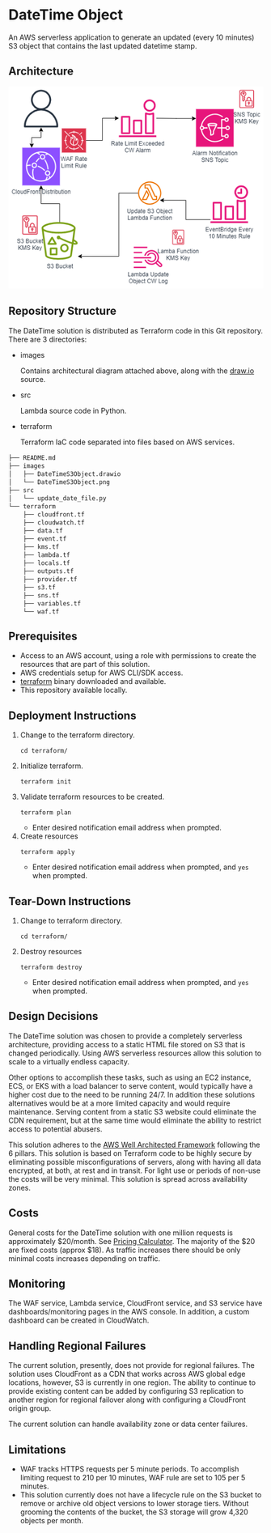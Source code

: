 # DateTime Object
An AWS serverless application to generate an updated (every 10 minutes) S3 object that contains the last updated datetime stamp.

## Architecture
![Architecture](images/DateTimeS3Object.png)

## Repository Structure
The DateTime solution is distributed as Terraform code in this Git repository.  There are 3 directories:
* images

    Contains architectural diagram attached above, along with the [draw.io](https://www.draw.io) source.
* src

    Lambda source code in Python.
* terraform

    Terraform IaC code separated into files based on AWS services.


```
├── README.md
├── images
│   ├── DateTimeS3Object.drawio
│   └── DateTimeS3Object.png
├── src
│   └── update_date_file.py
└── terraform
    ├── cloudfront.tf
    ├── cloudwatch.tf
    ├── data.tf
    ├── event.tf
    ├── kms.tf
    ├── lambda.tf
    ├── locals.tf
    ├── outputs.tf
    ├── provider.tf
    ├── s3.tf
    ├── sns.tf
    ├── variables.tf
    └── waf.tf
```

## Prerequisites
* Access to an AWS account, using a role with permissions to create the resources that are part of this solution.
* AWS credentials setup for AWS CLI/SDK access.
* [terraform](https://developer.hashicorp.com/terraform/install) binary downloaded and available.
* This repository available locally.

## Deployment Instructions
1. Change to the terraform directory.
    ```
    cd terraform/
    ```
2. Initialize terraform.
    ```
    terraform init
    ```
3. Validate terraform resources to be created.
    ```
    terraform plan
    ```
    * Enter desired notification email address when prompted.
4. Create resources
    ```
    terraform apply
    ```
    * Enter desired notification email address when prompted, and `yes` when prompted.


## Tear-Down Instructions
1. Change to terraform directory.
    ```
    cd terraform/
    ```
4. Destroy resources
    ```
    terraform destroy
    ```
    * Enter desired notification email address when prompted, and `yes` when prompted.


## Design Decisions
The DateTime solution was chosen to provide a completely serverless architecture, providing access to a static HTML file stored on S3 that is changed periodically.  Using AWS serverless resources allow this solution to scale to a virtually endless capacity. 

Other options to accomplish these tasks, such as using an EC2 instance, ECS, or EKS with a load balancer to serve content, would typically have a higher cost due to the need to be running 24/7.  In addition these solutions alternatives would be at a more limited capacity and would require maintenance.  Serving content from a static S3 website could eliminate the CDN requirement, but at the same time would eliminate the ability to restrict access to potential abusers.

This solution adheres to the [AWS Well Architected Framework](https://aws.amazon.com/architecture/well-architected/?wa-lens-whitepapers.sort-by=item.additionalFields.sortDate&wa-lens-whitepapers.sort-order=desc&wa-guidance-whitepapers.sort-by=item.additionalFields.sortDate&wa-guidance-whitepapers.sort-order=desc) following the 6 pillars.  This solution is based on Terraform code to be highly secure by eliminating possible misconfigurations of servers, along with having all data encrypted, at both, at rest and in transit.  For light use or periods of non-use the costs will be very minimal.  This solution is spread across availability zones.

## Costs
General costs for the DateTime solution with one million requests is approximately $20/month.  See [Pricing Calculator](https://calculator.aws/#/estimate?id=d8103640994b64042f23a5e356e89eade8a85649).  The majority of the $20 are fixed costs (approx $18).  As traffic increases there should be only minimal costs increases depending on traffic.

## Monitoring
The WAF service, Lambda service, CloudFront service, and S3 service have dashboards/monitoring pages in the AWS console.  In addition, a custom dashboard can be created in CloudWatch.

## Handling Regional Failures
The current solution, presently, does not provide for regional failures.  The solution uses CloudFront as a CDN that works across AWS global edge locations, however, S3 is currently in one region.  The ability to continue to provide existing content can be added by configuring S3 replication to another region for regional failover along with configuring a CloudFront origin group.

The current solution can handle availability zone or data center failures.

## Limitations
* WAF tracks HTTPS requests per 5 minute periods.  To accomplish limiting request to 210 per 10 minutes, WAF rule are set to 105 per 5 minutes.
* This solution currently does not have a lifecycle rule on the S3 bucket to remove or archive old object versions to lower storage tiers.  Without grooming the contents of the bucket, the S3 storage will grow 4,320 objects per month.
